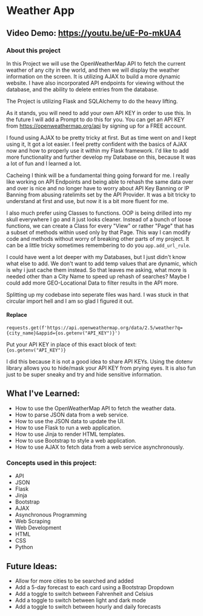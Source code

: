 # Weather App

## Video Demo: https://youtu.be/uE-Po-mkUA4

### About this project

In this Project we will use the OpenWeatherMap API to fetch the current weather of any city in the world, and then we will display the weather information on the screen. It is utilizing AJAX to build a more dynamic website. I have also incorporated API endpoints for viewing without the database, and the ability to delete entries from the database.

The Project is utilizing Flask and SQLAlchemy to do the heavy lifting.

As it stands, you will need to add your own API KEY in order to use this. In the future I will add a Prompt to do this for you. You can get an API KEY from https://openweathermap.org/api by signing up for a FREE account.

I found using AJAX to be pretty tricky at first. But as time went on and I kept using it, It got a lot easier. I feel pretty confident with the basics of AJAX now and how to properly use it within my Flask framework. I'd like to add more functionality and further develop my Database on this, because It was a lot of fun and I learned a lot.

Cacheing I think will be a fundamental thing going forward for me. I really like working on API Endpoints and being able to rehash the same data over and over is nice and no longer have to worry about API Key Banning or IP Banning from abusing ratelimits set by the API Provider. It was a bit tricky to understand at first and use, but now it is a bit more fluent for me.

I also much prefer using Classes to functions. OOP is being drilled into my skull everywhere I go and it just looks cleaner. Instead of a bunch of loose functions, we can create a Class for every "View" or rather "Page" that has a subset of methods within used only by that Page. This way I can modify code and methods without worry of breaking other parts of my project. It can be a little tricky sometimes remembering to do you `app.add_url_rule`.

I could have went a lot deeper with my Databases, but I just didn't know what else to add. We don't want to add temp values that are dynamic, which is why i just cache them instead. So that leaves me asking, what more is needed other than a City Name to speed up rehash of searches? Maybe I could add more GEO-Locational Data to filter results in the API more.

Splitting up my codebase into seperate files was hard. I was stuck in that circular import hell and I am so glad I figured it out.


#### Replace

`requests.get(f'https://api.openweathermap.org/data/2.5/weather?q={city_name}&appid={os.getenv("API_KEY")}')`

Put your API KEY in place of this exact block of text: `{os.getenv("API_KEY")}`

I did this because it is not a good idea to share API KEYs. Using the dotenv library allows you to hide/mask your API KEY from prying eyes. It is also fun just to be super sneaky and try and hide sensitive information.

## What I've Learned:

- How to use the OpenWeatherMap API to fetch the weather data.
- How to parse JSON data from a web service.
- How to use the JSON data to update the UI.
- How to use Flask to run a web application.
- How to use Jinja to render HTML templates.
- How to use Bootstrap to style a web application.
- How to use AJAX to fetch data from a web service asynchronously.

### Concepts used in this project:

- API
- JSON
- Flask
- Jinja
- Bootstrap
- AJAX
- Asynchronous Programming
- Web Scraping
- Web Development
- HTML
- CSS
- Python

## Future Ideas:

- Allow for more cities to be searched and added
- Add a 5-day forecast to each card using a Bootstrap Dropdown
- Add a toggle to switch between Fahrenheit and Celsius
- Add a toggle to switch between light and dark mode
- Add a toggle to switch between hourly and daily forecasts

